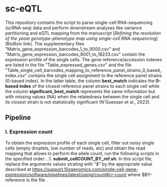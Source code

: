 # sc-eQTL
This repository contains the script to parse single-cell RNA-sequencing (scRNA-seq) data and perform downstream analyses like variance partitioning and eQTL mapping from the manuscript [*Refining the resolution of the yeast genotype-phenotype map using single-cell RNA-sequencing*](BioRxiv link). The supplementary files "Matrix_gene_expression_barcodes_1_to_9000.csv" and "Matrix_gene_expression_barcodes_9001_to_18233.csv" contain the expression profile of the single cells. The gene reference/accession indexes are listed in the file "Table_expressed_genes.csv" and the file "Table_single_cell_barcodes_mapping_to_reference_panel_strains_0_based_index.csv" contains the single cell assignment to the reference panel strains (0-based index). In the latter table, the column **best_match** indicates the **0-based index** of the closest reference panel strains to each single cell while the column **significant_best_match** represents the same information but with missing values (NA) when the relatedness between the single cell and its closest strain is not statistically significant (N'Guessan et al., 2023). 

## Pipeline
### I. Expression count
To obtain the expression profile of each single cell, filter out noisy single cells (empty droplets, low number of reads, etc) and obtain the read mapping that allows to perform the allele count, run the following scripts in the specified order:
..1. **submit_cellCOUNT_BY_ref.sh**: In this script file, replace the arguments values strating with *"$"* by the appropriate value described at https://support.10xgenomics.com/single-cell-gene-expression/software/pipelines/latest/using/count#cr-count where $BY-reference is the file . 
